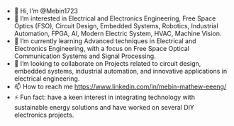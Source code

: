 - 👋 Hi, I’m @Mebin1723
- 👀 I’m interested in Electrical and Electronics Engineering, Free Space Optics (FSO), Circuit Design, Embedded Systems, Robotics, Industrial Automation, FPGA, AI, Modern Electric System, HVAC, Machine Vision.
- 🌱 I’m currently learning Advanced techniques in Electrical and Electronics Engineering, with a focus on Free Space Optical Communication Systems and Signal Processing.
- 💞️ I’m looking to collaborate on Projects related to circuit design, embedded systems, industrial automation, and innovative applications in electrical engineering.
- 📫 How to reach me https://www.linkedin.com/in/mebin-mathew-eeeng/
- ⚡ Fun fact:  have a keen interest in integrating technology with sustainable energy solutions and have worked on several DIY electronics projects.

<!---
Mebin1723/Mebin1723 is a ✨ special ✨ repository because its `README.md` (this file) appears on your GitHub profile.
You can click the Preview link to take a look at your changes.
--->
